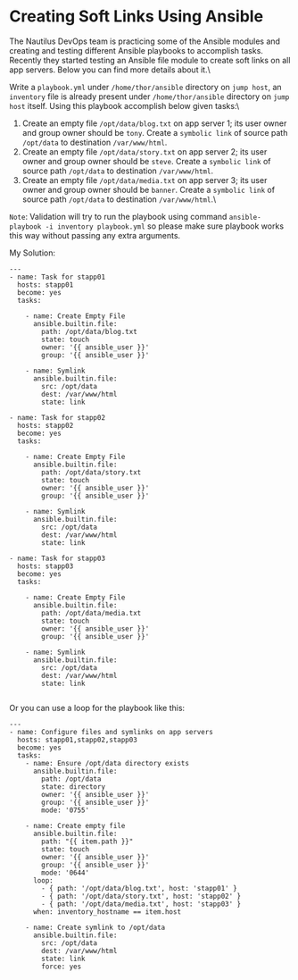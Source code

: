 # Creating Soft Links Using Ansible

The Nautilus DevOps team is practicing some of the Ansible modules and creating and testing different Ansible playbooks to accomplish tasks. Recently they started testing an Ansible file module to create soft links on all app servers. Below you can find more details about it.\


Write a `playbook.yml` under `/home/thor/ansible` directory on `jump host`, an `inventory` file is already present under `/home/thor/ansible` directory on `jump host` itself. Using this playbook accomplish below given tasks:\


1. Create an empty file `/opt/data/blog.txt` on app server 1; its user owner and group owner should be `tony`. Create a `symbolic link` of source path `/opt/data` to destination `/var/www/html`.
2. Create an empty file `/opt/data/story.txt` on app server 2; its user owner and group owner should be `steve`. Create a `symbolic link` of source path `/opt/data` to destination `/var/www/html`.
3. Create an empty file `/opt/data/media.txt` on app server 3; its user owner and group owner should be `banner`. Create a `symbolic link` of source path `/opt/data` to destination `/var/www/html`.\


`Note`: Validation will try to run the playbook using command `ansible-playbook -i inventory playbook.yml` so please make sure playbook works this way without passing any extra arguments.



My Solution:

```
---
- name: Task for stapp01
  hosts: stapp01
  become: yes
  tasks:

    - name: Create Empty File
      ansible.builtin.file:
        path: /opt/data/blog.txt
        state: touch
        owner: '{{ ansible_user }}'
        group: '{{ ansible_user }}'

    - name: Symlink
      ansible.builtin.file:
        src: /opt/data
        dest: /var/www/html
        state: link
      
- name: Task for stapp02
  hosts: stapp02
  become: yes
  tasks:

    - name: Create Empty File
      ansible.builtin.file:
        path: /opt/data/story.txt
        state: touch
        owner: '{{ ansible_user }}'
        group: '{{ ansible_user }}'

    - name: Symlink
      ansible.builtin.file:
        src: /opt/data
        dest: /var/www/html
        state: link
      
- name: Task for stapp03
  hosts: stapp03
  become: yes
  tasks:

    - name: Create Empty File
      ansible.builtin.file:
        path: /opt/data/media.txt
        state: touch
        owner: '{{ ansible_user }}'
        group: '{{ ansible_user }}'

    - name: Symlink
      ansible.builtin.file:
        src: /opt/data
        dest: /var/www/html
        state: link
      
```

Or you can use a loop for the playbook like this:

```
---
- name: Configure files and symlinks on app servers
  hosts: stapp01,stapp02,stapp03
  become: yes
  tasks:
    - name: Ensure /opt/data directory exists
      ansible.builtin.file:
        path: /opt/data
        state: directory
        owner: '{{ ansible_user }}'
        group: '{{ ansible_user }}'
        mode: '0755'

    - name: Create empty file
      ansible.builtin.file:
        path: "{{ item.path }}"
        state: touch
        owner: '{{ ansible_user }}'
        group: '{{ ansible_user }}'
        mode: '0644'
      loop:
        - { path: '/opt/data/blog.txt', host: 'stapp01' }
        - { path: '/opt/data/story.txt', host: 'stapp02' }
        - { path: '/opt/data/media.txt', host: 'stapp03' }
      when: inventory_hostname == item.host

    - name: Create symlink to /opt/data
      ansible.builtin.file:
        src: /opt/data
        dest: /var/www/html
        state: link
        force: yes
```
